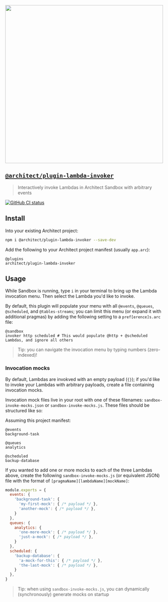 [<img src="https://assets.arc.codes/architect-logo-500b@2x.png" width=500>](https://www.npmjs.com/package/@architect/plugin-lambda-invoker)

## [`@architect/plugin-lambda-invoker`](https://www.npmjs.com/package/@architect/plugin-lambda-invoker)

> Interactively invoke Lambdas in Architect Sandbox with arbitrary events

[![GitHub CI status](https://github.com/architect/plugin-lambda-invoker/workflows/Node%20CI/badge.svg)](https://github.com/architect/plugin-lambda-invoker/actions?query=workflow%3A%22Node+CI%22)


## Install

Into your existing Architect project:

```sh
npm i @architect/plugin-lambda-invoker --save-dev
```

Add the following to your Architect project manifest (usually `app.arc`):

```arc
@plugins
architect/plugin-lambda-invoker
```


## Usage

While Sandbox is running, type `i` in your terminal to bring up the Lambda invocation menu. Then select the Lambda you'd like to invoke.

By default, this plugin will populate your menu with all `@events`, `@queues`, `@scheduled`, and `@tables-streams`; you can limit this menu (or expand it with additional pragmas) by adding the following setting to a `pref[erence]s.arc` file:

```arc
@sandbox
invoker http scheduled # This would populate @http + @scheduled Lambdas, and ignore all others
```

> Tip: you can navigate the invocation menu by typing numbers (zero-indexed)!


### Invocation mocks

By default, Lambdas are invokved with an empty payload (`{}`); if you'd like to invoke your Lambdas with arbitrary payloads, create a file containing invocation mocks.

Invocation mock files live in your root with one of these filenames: `sandbox-invoke-mocks.json` or `sandbox-invoke-mocks.js`. These files should be structured like so:

Assuming this project manifest:

```arc
@events
background-task

@queues
analytics

@scheduled
backup-database
```

If you wanted to add one or more mocks to each of the three Lambdas above, create the following `sandbox-invoke-mocks.js` (or equivalent JSON) file with the format of `[pragmaName][lambdaName][mockName]`:

```js
module.exports = {
  events: {
    'background-task': {
      'my-first-mock': { /* payload */ },
      'another-mock': { /* payload */ },
    }
  },
  queues: {
    analytics: {
      'one-more-mock': { /* payload */ },
      'just-a-mock': { /* payload */ },
    }
  },
  scheduled: {
    'backup-database': {
      'a-mock-for-this': { /* payload */ },
      'the-last-mock': { /* payload */ },
    }
  },
}
```

> Tip: when using `sandbox-invoke-mocks.js`, you can dynamically (synchronously) generate mocks on startup
